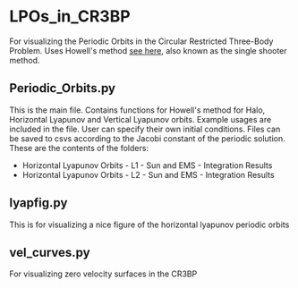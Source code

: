 # LPOs_in_CR3BP
For visualizing the Periodic Orbits in the Circular Restricted Three-Body Problem.
Uses Howell's method [see here](https://link.springer.com/article/10.1007/BF01358403), also known
as the single shooter method.

## Periodic_Orbits.py

This is the main file. Contains functions for Howell's method
for Halo, Horizontal Lyapunov and Vertical Lyapunov orbits.
Example usages are included in the file. User can specify their own
initial conditions. Files can be saved to csvs according to the Jacobi 
constant of the periodic solution. These are the contents of the folders:

- Horizontal Lyapunov Orbits - L1 - Sun and EMS - Integration Results
- Horizontal Lyapunov Orbits - L2 - Sun and EMS - Integration Results

## lyapfig.py

This is for visualizing a nice figure of the horizontal lyapunov periodic orbits

## vel_curves.py

For visualizing zero velocity surfaces in the CR3BP
